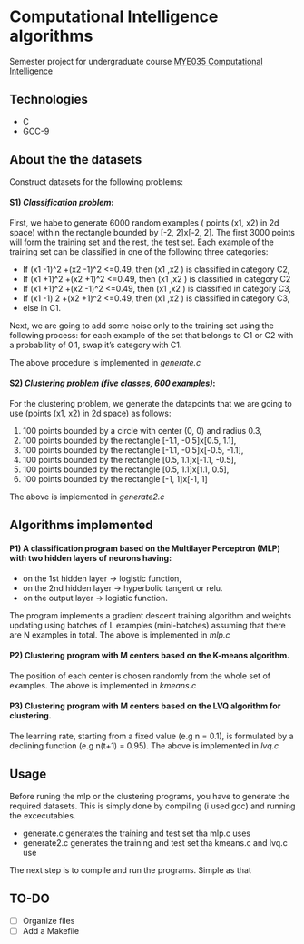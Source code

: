 <!-- # Semester project for undergraduate course: -->

# Computational Intelligence algorithms
Semester project for undergraduate course [MYE035 Computational Intelligence](https://www.cs.uoi.gr/course/computational-intelligence/?lang=en)

## Technologies
  * C
  * GCC-9
  
  
## About the the datasets
Construct datasets for the following problems:

#### S1) _Classification problem_:

First, we habe to generate 6000 random examples ( points (x1, x2) in 2d space) within the rectangle bounded by [-2, 2]x[-2, 2]. The first 3000 points will form the training set and the rest, the test set. Each example of the training set can be classified in one of the following three categories:
  * If (x1 -1)^2 +(x2 -1)^2 <=0.49, then (x1 ,x2 ) is classified in category C2,
  * If (x1 +1)^2 +(x2 +1)^2 <=0.49, then (x1 ,x2 ) is classified in category C2
  * If (x1 +1)^2 +(x2 -1)^2 <=0.49, then (x1 ,x2 ) is classified in category C3,
  * If (x1 -1) 2 +(x2 +1)^2 <=0.49, then (x1 ,x2 ) is classified in category C3,
  * else in C1.

Next, we are going to add some noise only to the training set using the following process: for each example of the set that belongs to C1 or C2 with a probability of 0.1, swap it’s category with C1.

The above procedure is implemented in *generate.c*


#### S2) _Clustering problem (five classes, 600 examples)_:
For the clustering problem, we generate the datapoints that we are going to use (points (x1, x2) in 2d space) as follows:
  1. 100 points bounded by a circle with center (0, 0) and radius 0.3,
  2. 100 points bounded by the rectangle [-1.1, -0.5]x[0.5, 1.1],
  3. 100 points bounded by the rectangle [-1.1, -0.5]x[-0.5, -1.1],
  4. 100 points bounded by the rectangle [0.5, 1.1]x[-1.1, -0.5],
  5. 100 points bounded by the rectangle [0.5, 1.1]x[1.1, 0.5],
  6. 100 points bounded by the rectangle [-1, 1]x[-1, 1]
  
The above is implemented in *generate2.c*

## Algorithms implemented

#### P1) A classification program based on the Multilayer Perceptron (MLP) with two hidden layers of neurons having:
- on the 1st hidden layer → logistic function,
- on the 2nd hidden layer → hyperbolic tangent or relu.
- on the output layer →  logistic function.

The program implements a gradient descent training algorithm and weights updating using batches of L examples (mini-batches) assuming that there are N examples in total. 
The above is implemented in *mlp.c*


#### P2) Clustering program with M centers based on the K-means algorithm.

The position of each center is chosen randomly from the whole set of examples.
The above is implemented in *kmeans.c*

#### P3) Clustering program with M centers based on the LVQ algorithm for clustering.

The learning rate, starting from a fixed value (e.g n = 0.1), is formulated by a declining function (e.g n(t+1) = 0.95).
The above is implemented in *lvq.c*


## Usage

Before runing the mlp or the clustering programs, you have to generate the required datasets. 
This is simply done by compiling (i used gcc) and running the excecutables.
* generate.c generates the training and test set tha mlp.c uses
* generate2.c generates the training and test set tha kmeans.c and lvq.c use

The next step is to compile and run the programs. Simple as that

## TO-DO
- [ ] Organize files
- [ ] Add a Makefile
